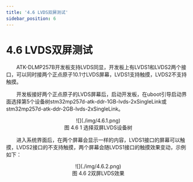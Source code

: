 ```yaml
---
title: '4.6 LVDS双屏测试'
sidebar_position: 6
---
```


# 4.6 LVDS双屏测试

&emsp;&emsp;ATK-DLMP257B开发板支持LVDS同显，开发板上有LVDS1和LVDS2两个接口，可以同时接两个正点原子10.1寸LVDS屏幕，LVDS1支持触摸，LVDS2不支持触摸。

&emsp;&emsp;开发板接好两个正点原子的LVDS屏幕后，启动开发板，在uboot引导启动界面选择第5个设备树stm32mp257d-atk-ddr-1GB-lvds-2xSingleLink或stm32mp257d-atk-ddr-2GB-lvds-2xSingleLink。


<center>
![](./img/4.6.1.png)<br />
图 4.6 1 选择双屏LVDS设备树
</center>

&emsp;&emsp;进入系统界面后，在两个屏幕会显示一样的内容，LVDS1接口的屏幕可以触摸，LVDS2接口的不支持触摸，两个屏幕会随LVDS1接口的触摸效果变动，示例如下：

<center>
![](./img/4.6.2.png)<br />
图 4.6 2双屏LVDS效果
</center>








